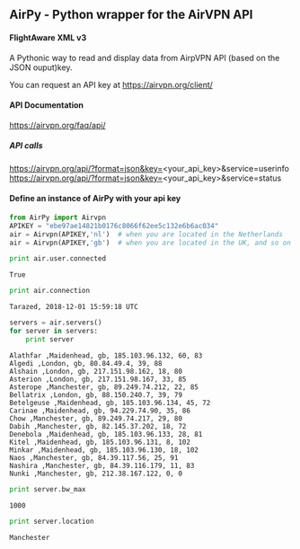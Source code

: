 
## AirPy - Python wrapper for the AirVPN API
#### FlightAware XML v3

A Pythonic way to read and display data from AirpVPN API (based on the JSON ouput)key.

You can request an API key at https://airvpn.org/client/

#### API Documentation
https://airvpn.org/faq/api/

##### API calls
https://airvpn.org/api/?format=json&key=<your_api_key>&service=userinfo
https://airvpn.org/api/?format=json&key=<your_api_key>&service=status

#### Define an instance of AirPy with your api key


```python
from AirPy import Airvpn
APIKEY = "ebe97ae14821b0176c8066f62ee5c132e6b6ac034"
air = Airvpn(APIKEY,'nl')  # when you are located in the Netherlands
air = Airvpn(APIKEY,'gb')  # when you are located in the UK, and so on
```


```python
print air.user.connected
```

    True



```python
print air.connection
```

    Tarazed, 2018-12-01 15:59:18 UTC



```python
servers = air.servers()
for server in servers:
    print server
```

    Alathfar ,Maidenhead, gb, 185.103.96.132, 60, 83
    Algedi ,London, gb, 80.84.49.4, 39, 88
    Alshain ,London, gb, 217.151.98.162, 18, 80
    Asterion ,London, gb, 217.151.98.167, 33, 85
    Asterope ,Manchester, gb, 89.249.74.212, 22, 85
    Bellatrix ,London, gb, 88.150.240.7, 39, 79
    Betelgeuse ,Maidenhead, gb, 185.103.96.134, 45, 72
    Carinae ,Maidenhead, gb, 94.229.74.90, 35, 86
    Chow ,Manchester, gb, 89.249.74.217, 29, 80
    Dabih ,Manchester, gb, 82.145.37.202, 18, 72
    Denebola ,Maidenhead, gb, 185.103.96.133, 28, 81
    Kitel ,Maidenhead, gb, 185.103.96.131, 8, 102
    Minkar ,Maidenhead, gb, 185.103.96.130, 18, 102
    Naos ,Manchester, gb, 84.39.117.56, 25, 91
    Nashira ,Manchester, gb, 84.39.116.179, 11, 83
    Nunki ,Manchester, gb, 212.38.167.122, 0, 0



```python
print server.bw_max
```

    1000



```python
print server.location
```

    Manchester



